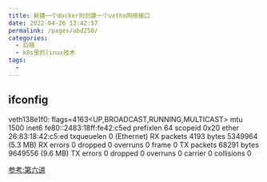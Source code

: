 ```yaml
---
title: 新建一个docker则创建一个vethx网络接口
date: 2022-04-26 13:42:57
permalink: /pages/abd250/
categories:
  - 后端
  - k8s里的linux技术
tags:
  - 
---
```



## ifconfig

veth138e1f0: flags=4163<UP,BROADCAST,RUNNING,MULTICAST>  mtu 1500
        inet6 fe80::2483:18ff:fe42:c5ed  prefixlen 64  scopeid 0x20<link>
        ether 26:83:18:42:c5:ed  txqueuelen 0  (Ethernet)
        RX packets 4193  bytes 5349964 (5.3 MB)
        RX errors 0  dropped 0  overruns 0  frame 0
        TX packets 68291  bytes 9649556 (9.6 MB)
        TX errors 0  dropped 0 overruns 0  carrier 0  collisions 0



[参考:第六讲](https://www.bilibili.com/video/BV1qF411e77r?p=1&share_medium=android&share_plat=android&share_session_id=79a8d06d-a14c-44d4-ac57-b898bcb49578&share_source=WEIXIN&share_tag=s_i&timestamp=1650938826&unique_k=wu5hepn)



